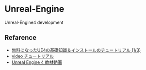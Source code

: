# Unreal-Engine
Unreal-Engine4 development

## Refarence
- [無料になったUE4の基礎知識＆インストールのチュートリアル (1/3)](http://www.atmarkit.co.jp/ait/articles/1505/28/news023.html)
- [video チュートリアル](https://wiki.unrealengine.com/Videos/Player?series=PLZlv_N0_O1gauJh60307mE_67jqK42twB)
- [Unreal Engine 4 教材動画](https://www.udemy.com/unreal-engine-4-award/learn/lecture/8744798#overview)
